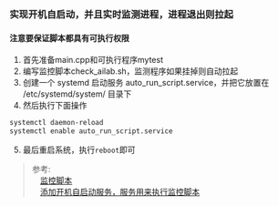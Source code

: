 ### 实现开机自启动，并且实时监测进程，进程退出则拉起
#### 注意要保证脚本都具有可执行权限

1. 首先准备main.cpp和可执行程序mytest
2. 编写监控脚本check_ailab.sh，监测程序如果挂掉则自动拉起
3. 创建一个 systemd 启动服务 auto_run_script.service，并把它放置在 /etc/systemd/system/ 目录下
4. 然后执行下面操作
```bash
systemctl daemon-reload
systemctl enable auto_run_script.service
```
5. 最后重启系统，执行```reboot```即可

> 参考:  
> &emsp;[监控脚本](https://blog.csdn.net/frdevolcqzyxynjds/article/details/136608106)  
> &emsp;[添加开机自启动服务，服务用来执行监控脚本](https://blog.csdn.net/jinking01/article/details/126878417)